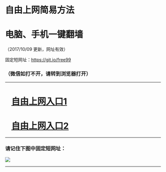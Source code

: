 ﻿# 自由上网简易方法

# 电脑、手机一键翻墙

（2017/10/09 更新，网址有效）

固定短网址：https://git.io/free99

### （微信如打不开，请转到浏览器打开）


***





# &nbsp;&nbsp; <a href="http://ft1356414537.fwq-tz-1001.info/fwqtz01.html?t=100900116164 " target="_blank">自由上网入口1</a>
# &nbsp;&nbsp; <a href="http://ft2226621525.fwq-tz-1002.info/fwqtz02.html?t=100900116137 " target="_blank">自由上网入口2</a>
***

### 请记住下图中固定短网址：

<img src="https://s3-us-west-2.amazonaws.com/fwq-1001/yjfq-20170905okok.png" /> 


***

